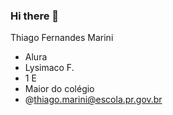 ### Hi there 👋

Thiago Fernandes Marini

- Alura
- Lysimaco F.
- 1 E
- Maior do colégio
- @thiago.marini@escola.pr.gov.br




